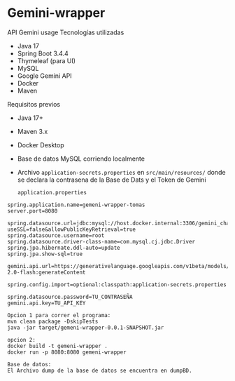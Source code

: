 # Gemini-wrapper
API Gemini usage
Tecnologías utilizadas

- Java 17
- Spring Boot 3.4.4
- Thymeleaf (para UI)
- MySQL
- Google Gemini API
- Docker
- Maven

Requisitos previos

- Java 17+
- Maven 3.x
- Docker Desktop
- Base de datos MySQL corriendo localmente
- Archivo `application-secrets.properties` en `src/main/resources/` donde se declara la contrasena de la Base de Dats y el Token de Gemini

   `application.properties`

```properties
spring.application.name=gemeni-wrapper-tomas
server.port=8080

spring.datasource.url=jdbc:mysql://host.docker.internal:3306/gemini_chat_db?useSSL=false&allowPublicKeyRetrieval=true
spring.datasource.username=root
spring.datasource.driver-class-name=com.mysql.cj.jdbc.Driver
spring.jpa.hibernate.ddl-auto=update
spring.jpa.show-sql=true

gemini.api.url=https://generativelanguage.googleapis.com/v1beta/models/gemini-2.0-flash:generateContent

spring.config.import=optional:classpath:application-secrets.properties

spring.datasource.password=TU_CONTRASEÑA
gemini.api.key=TU_API_KEY

Opcion 1 para correr el programa:
mvn clean package -DskipTests
java -jar target/gemeni-wrapper-0.0.1-SNAPSHOT.jar

opcion 2:
docker build -t gemeni-wrapper .
docker run -p 8080:8080 gemeni-wrapper

Base de datos:
El Archivo dump de la base de datos se encuentra en dumpBD.
